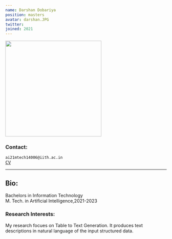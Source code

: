 ```yaml
---
name: Darshan Dobariya
position: masters
avatar: darshan.JPG
twitter: 
joined: 2021
---
```


<img width="300" src="{{site.baseurl}}/images/people/{{page.avatar}}" data-action="zoom">

### Contact:
<i class="fa fa-envelope-o"></i>  `ai21mtech14006@iith.ac.in`<br>
<a href="https://drive.google.com/file/d/1BVye4nHduhasCItoiOZXmRViOBVBTq77/view?usp=sharing" target="_blank"><samp>CV</samp></a><br>
<hr>

## Bio:
Bachelors in Information Technology<br>
M. Tech. in Artificial Intelligence,2021-2023
### Research Interests:
<p style="text-align:justify">

My research focues on Table to Text Generation. It produces text descriptions in natural language of the input structured data.
</p>